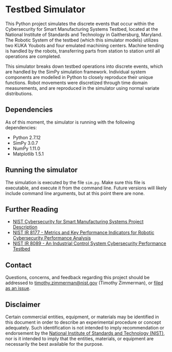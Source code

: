 # Testbed Simulator
This Python project simulates the discrete events that occur within the Cybersecurity for Smart Manufacturing Systems Testbed, located at the National Institute of Standards and Technology in Gaithersburg, Maryland. The Robotic System of the testbed (which this simulator models) utilizes two KUKA Youbots and four emulated machining centers. Machine tending is handled by the robots, transferring parts from station to station until all operations are completed.

This simulator breaks down testbed operations into discrete events, which are handled by the SimPy simulation framework. Individual system components are modelled in Python to closely reproduce their unique functions. Robot movements were discretized through time domain measurements, and are reproduced in the simulator using normal variate distributions.

## Dependencies
As of this moment, the simulator is running with the following dependencies:
* Python 2.7.12
* SimPy 3.0.7
* NumPy 1.11.0
* Matplotlib 1.5.1

## Running the simulator
The simulation is executed by the file ```sim.py```. Make sure this file is executable, and execute it from the command line. Future versions will likely include command line arguments, but at this point there are none.

## Further Reading
* [NIST Cybersecurity for Smart Manufacturing Systems Project Description][_CSMS]
* [NIST IR 8177 - Metrics and Key Performance Indicators for Robotic Cybersecurity Performance Analysis][_IR8177]
* [NIST IR 8089 - An Industrial Control System Cybersecurity Performance Testbed][_IR8089]

## Contact
Questions, concerns, and feedback regarding this project should be addressed
to timothy.zimmerman@nist.gov (Timothy Zimmerman), or [filed as an issue][_issues].

## Disclaimer
Certain commercial entities, equipment, or materials may be identified in this
document in order to describe an experimental procedure or concept adequately.
Such identification is not intended to imply recommendation or endorsement by
the [National Institute of Standards and Technology (NIST)][_NIST], nor is it
intended to imply that the entities, materials, or equipment are necessarily
the best available for the purpose.

[_NIST]: http://www.nist.gov
[_issues]: https://github.com/timzim-nist/testbed_simulator/issues
[_IR8089]: http://nvlpubs.nist.gov/nistpubs/ir/2015/NIST.IR.8089.pdf
[_IR8177]: http://nvlpubs.nist.gov/nistpubs/ir/2017/NIST.IR.8177.pdf
[_CSMS]: https://www.nist.gov/programs-projects/cybersecurity-smart-manufacturing-systems
